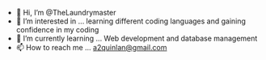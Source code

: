 - 👋 Hi, I’m @TheLaundrymaster
- 👀 I’m interested in ... learning different coding languages and gaining confidence in my coding
- 🌱 I’m currently learning ... Web development and database management
- 📫 How to reach me ... a2quinlan@gmail.com

<!---
TheLaundrymaster/TheLaundrymaster is a ✨ special ✨ repository because its `README.md` (this file) appears on your GitHub profile.
You can click the Preview link to take a look at your changes.
--->
